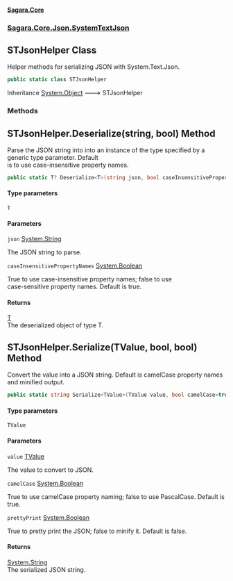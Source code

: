 #### [Sagara.Core](index.md 'index')
### [Sagara.Core.Json.SystemTextJson](index.md#Sagara.Core.Json.SystemTextJson 'Sagara.Core.Json.SystemTextJson')

## STJsonHelper Class

Helper methods for serializing JSON with System.Text.Json.

```csharp
public static class STJsonHelper
```

Inheritance [System.Object](https://docs.microsoft.com/en-us/dotnet/api/System.Object 'System.Object') &#129106; STJsonHelper
### Methods

<a name='Sagara.Core.Json.SystemTextJson.STJsonHelper.Deserialize_T_(string,bool)'></a>

## STJsonHelper.Deserialize<T>(string, bool) Method

Parse the JSON string into into an instance of the type specified by a generic type parameter. Default  
is to use case-insensitive property names.

```csharp
public static T? Deserialize<T>(string json, bool caseInsensitivePropertyNames=true);
```
#### Type parameters

<a name='Sagara.Core.Json.SystemTextJson.STJsonHelper.Deserialize_T_(string,bool).T'></a>

`T`
#### Parameters

<a name='Sagara.Core.Json.SystemTextJson.STJsonHelper.Deserialize_T_(string,bool).json'></a>

`json` [System.String](https://docs.microsoft.com/en-us/dotnet/api/System.String 'System.String')

The JSON string to parse.

<a name='Sagara.Core.Json.SystemTextJson.STJsonHelper.Deserialize_T_(string,bool).caseInsensitivePropertyNames'></a>

`caseInsensitivePropertyNames` [System.Boolean](https://docs.microsoft.com/en-us/dotnet/api/System.Boolean 'System.Boolean')

True to use case-insensitive property names; false to use  
            case-sensitive property names. Default is true.

#### Returns
[T](Sagara.Core.Json.SystemTextJson.STJsonHelper.md#Sagara.Core.Json.SystemTextJson.STJsonHelper.Deserialize_T_(string,bool).T 'Sagara.Core.Json.SystemTextJson.STJsonHelper.Deserialize<T>(string, bool).T')  
The deserialized object of type T.

<a name='Sagara.Core.Json.SystemTextJson.STJsonHelper.Serialize_TValue_(TValue,bool,bool)'></a>

## STJsonHelper.Serialize<TValue>(TValue, bool, bool) Method

Convert the value into a JSON string. Default is camelCase property names and minified output.

```csharp
public static string Serialize<TValue>(TValue value, bool camelCase=true, bool prettyPrint=false);
```
#### Type parameters

<a name='Sagara.Core.Json.SystemTextJson.STJsonHelper.Serialize_TValue_(TValue,bool,bool).TValue'></a>

`TValue`
#### Parameters

<a name='Sagara.Core.Json.SystemTextJson.STJsonHelper.Serialize_TValue_(TValue,bool,bool).value'></a>

`value` [TValue](Sagara.Core.Json.SystemTextJson.STJsonHelper.md#Sagara.Core.Json.SystemTextJson.STJsonHelper.Serialize_TValue_(TValue,bool,bool).TValue 'Sagara.Core.Json.SystemTextJson.STJsonHelper.Serialize<TValue>(TValue, bool, bool).TValue')

The value to convert to JSON.

<a name='Sagara.Core.Json.SystemTextJson.STJsonHelper.Serialize_TValue_(TValue,bool,bool).camelCase'></a>

`camelCase` [System.Boolean](https://docs.microsoft.com/en-us/dotnet/api/System.Boolean 'System.Boolean')

True to use camelCase property naming; false to use PascalCase. Default is true.

<a name='Sagara.Core.Json.SystemTextJson.STJsonHelper.Serialize_TValue_(TValue,bool,bool).prettyPrint'></a>

`prettyPrint` [System.Boolean](https://docs.microsoft.com/en-us/dotnet/api/System.Boolean 'System.Boolean')

True to pretty print the JSON; false to minify it. Default is false.

#### Returns
[System.String](https://docs.microsoft.com/en-us/dotnet/api/System.String 'System.String')  
The serialized JSON string.